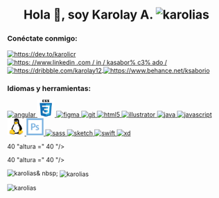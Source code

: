 <h1 align = "center"> Hola 👋, soy Karolay A. </h1<
<p align = "left"> <img src = "https://komarev.com/ghpvc/?username=karolias&label=Profile % 20views & color = 0e75b6 & style = flat "alt =" karolias "/> </p>

###
<h3 align = "left"> Conéctate conmigo: </h3>
<p align = "left">
<a href="https://dev.to/https://dev.to/karolicr" target="blank"> <img align = "center" src = "https://raw.githubusercontent.com/rahuldkjain /github-profile-readme-generator/master/src/images/icons/Social/devto.svg "alt =" https://dev.to/karolicr "height =" 30 "width =" 40 "/> </ a>
<a href="https://linkedin.com/in/https://www.linkedin.com/in/kasabor%c3%ado/" target="blank"> <img align = "center" src = "https://raw.githubusercontent.com/rahuldkjain/github-profile-readme-generator/master/src/images/icons/Social/linked-in-alt.svg" alt = "https: //www.linkedin .com / in / kasabor% c3% ado / "height =" 30 "width =" 40 "/> </a>
<a href="https://dribbble.com/https://dribbble.com/karolay12" target="blank"> <img align = "center" src = "https://raw.githubusercontent.com/rahuldkjain /github-profile-readme-generator/master/src/images/icons/Social/dribbble.svg "alt =" https://dribbble.com/karolay12 "height =" 30 "width =" 40 "/> </ a>
<a href="https://www.behance.net/https://www.behance.net/ksaborio" target="blank"> <img align = "center" src = "https: // raw .githubusercontent.com / rahuldkjain / github-profile-readme-generator / master / src / images / icons / Social / behance.svg "alt =" https://www.behance.net/ksaborio "height =" 30 "width = "40" /> </a>
</p>

<h3 align = "left">Idiomas y herramientas: </h3>
<p align = "left"> <a href="https://angular.io" target="_blank" rel="noreferrer"> <img src = "https://angular.io/assets/images/logos /angular/angular.svg "alt =" angular "width =" 40 "height =" 40 "/> </a> <a href =" https://www.w3schools.com/css/ "target =" _ en blanco "rel =" noreferrer "> <img src =" https://raw.githubusercontent.com/devicons/devicon/master/icons/css3/css3-original-wordmark.svg "alt =" css3 "width =" 40 " height = "40" /> </a> <a href="https://www.figma.com/" target="_blank" rel="noreferrer"> <img src = "https: //www.vectorlogo .zone / logos / figma / figma-icon.svg "alt =" figma "width =" 40 "height =" 40 "/> </a> <a href =" https://git-scm.com/ "objetivo = "_ blank" rel = "noreferrer"> <img src = "https://www.vectorlogo.zone/logos/git-scm/git-scm-icon.svg" alt = "git" width = "40" height = "40" /> </a> <a href="https://www.w3.org/html/" target="_blank" rel="noreferrer"> <img src = "https: // raw. githubusercontent.com/devicons/devicon/master/icons/html5/html5-original-wordmark.svg "alt =" html5 "width =" 40 "height =" 40 "/> </a> <a href =" https: //www.adobe.com/in/products/illustrator.html "target =" _ blank "rel =" noreferrer "> <img src =" https://www.vectorlogo.zone/logos/adobe_illustrator/adobe_illustrator-icon.svg "alt =" illustrator "width =" 40 "height = "40" /> </a> <a href="https://www.java.com" target="_blank" rel="noreferrer"> <img src = "https://raw.githubusercontent.com/ devicons / devicon / master / icons / java / java-original.svg "alt =" java "width =" 40 "height =" 40 "/> </a> <a href =" https: //developer.mozilla. org / en-US / docs / Web / JavaScript "target =" _ blank "rel =" noreferrer "> <img src =" https: //raw.githubusercontent.com / devicons / devicon / master / icons / javascript / javascript-original.svg "alt =" javascript "width =" 40 "height =" 40 "/> </a> <a href =" https: // www. linux.org/ "target =" _ blank "rel =" noreferrer "> <img src =" https://raw.githubusercontent.com/devicons/devicon/master/icons/linux/linux-original.svg "alt =" linux "width =" 40 "height =" 40 "/> </a> <a href="https://www.photoshop.com/en" target="_blank" rel="noreferrer"> <img src = "https://raw.githubusercontent.com/devicons/devicon/master/icons/photoshop/photoshop-line.svg" alt = "photoshop" width = "40" height = "40" /> </a><a href="https://sass-lang.com" target="_blank" rel="noreferrer"> <img src = "https://raw.githubusercontent.com/devicons/devicon/master/icons/sass /sass-original.svg "alt =" sass "width =" 40 "height =" 40 "/> </a> <a href =" https://www.sketch.com/ "target =" _ blank "rel = "noreferrer"> <img src = "https://www.vectorlogo.zone/logos/sketchapp/sketchapp-icon.svg" alt = "sketch" width = "40" height = "40" /> </ a > <a href="https://developer.apple.com/swift/" target="_blank" rel="noreferrer"> <img src = "https: //raw.githubusercontent.com / devicons / devicon / master / icons / swift / swift-original.svg "alt =" swift "width =" 40 "height =" 40 "/> </a> <a href =" https: // www. adobe.com/products/xd.html "target =" _ blank "rel =" noreferrer "> <img src =" https://cdn.worldvectorlogo.com/logos/adobe-xd.svg "alt =" xd "ancho = "40" altura = "40" /> </a> </p>40 "altura =" 40 "/> </a> </p>40 "altura =" 40 "/> </a> </p>

<p> <img align = "left" src = "https://github-readme-stats.vercel.app/api/top-langs?username=karolias&show_icons=true&locale=en&layout=compact" alt = "karolias" /> </p>

<p> & nbsp; <img align = "center" src = "https://github-readme-stats.vercel.app/api?username=karolias&show_icons=true&locale=en" alt = "karolias" /> </p>

<p> <img align = "center" src = "https://github-readme-streak-stats.herokuapp.com/?user=karolias&" alt = "karolias" /> </p>
